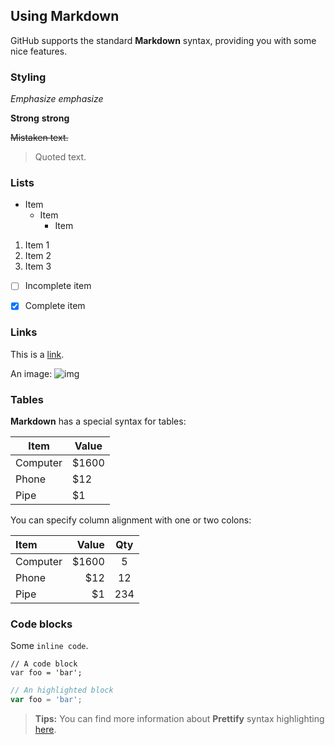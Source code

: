 ## Using Markdown

GitHub supports the standard **Markdown** syntax, providing you with some nice features.


### Styling

*Emphasize* _emphasize_

**Strong** __strong__

~~Mistaken text.~~

> Quoted text.


### Lists

- Item
  * Item
    + Item

1. Item 1
2. Item 2
3. Item 3

- [ ] Incomplete item
- [x] Complete item


### Links

This is a [link](http://example.com).

An image: ![img](pic.jpg)


### Tables

**Markdown** has a special syntax for tables:

Item     | Value
-------- | ---
Computer | $1600
Phone    | $12
Pipe     | $1

You can specify column alignment with one or two colons:

| Item     | Value | Qty   |
| :------- | ----: | :---: |
| Computer | $1600 |  5    |
| Phone    | $12   |  12   |
| Pipe     | $1    |  234  |


### Code blocks

Some `inline code`.

```
// A code block
var foo = 'bar';
```

```javascript
// An highlighted block
var foo = 'bar';
```

> **Tips:** You can find more information about **Prettify** syntax highlighting [here](https://code.google.com/p/google-code-prettify).

